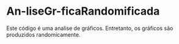 # An-liseGr-ficaRandomificada
Este código é uma analise de gráficos. Entretanto, os gráficos são produzidos randomicamente.
